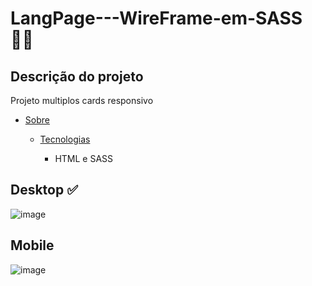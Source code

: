 # LangPage---WireFrame-em-SASS 👨‍🚀

## Descrição do projeto
Projeto multiplos cards responsivo 
* [Sobre](#https://codeboost.com.br/)
   
   * [Tecnologias](#tecnologias)
     * <p> HTML e SASS </p>
   
## Desktop ✅
![image](https://user-images.githubusercontent.com/99925589/175827306-30ae1a4c-0ffa-4ec2-ae75-49b33230c904.png)

## Mobile
 ![image](https://user-images.githubusercontent.com/99925589/175827351-ad040e6f-e1d1-4f51-9256-e5d08b92dc2b.png)



